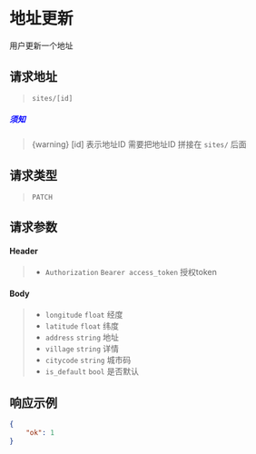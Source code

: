 # 地址更新

用户更新一个地址

## 请求地址

> `sites/[id]`

##### <font color="blue">须知</font>

> {warning} [id] 表示地址ID 需要把地址ID 拼接在 `sites/` 后面

## 请求类型

> `PATCH`

## 请求参数

#### Header

> - `Authorization` `Bearer access_token` 授权token

#### Body

> - `longitude` `float` 经度
> - `latitude` `float` 纬度
> - `address` `string` 地址
> - `village` `string` 详情
> - `citycode` `string` 城市码
> - `is_default` `bool` 是否默认

## 响应示例

```json
{
    "ok": 1
}
```

